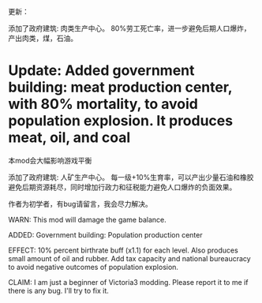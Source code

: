 更新：

添加了政府建筑: 肉类生产中心。 80%劳工死亡率，进一步避免后期人口爆炸，产出肉类，煤，石油。

Update:
Added government building: meat production center, with 80% mortality, to avoid population explosion. It produces meat, oil, and coal
==============
本mod会大幅影响游戏平衡

添加了政府建筑: 人矿生产中心。 每一级+10%生育率，可以产出少量石油和橡胶避免后期资源耗尽，同时增加行政力和征税能力避免人口爆炸的负面效果。

作者为初学者，有bug请留言，我会尽力解决。

WARN: This mod will damage the game balance.

ADDED: Government building: Population production center

EFFECT: 10% percent birthrate buff (x1.1) for each level. Also produces small amount of oil and rubber. Add tax capacity and national bureaucracy to avoid negative outcomes of population explosion.

CLAIM: I am just a beginner of Victoria3 modding. Please report it to me if there is any bug. I'll try to fix it.